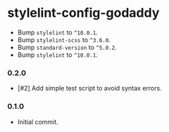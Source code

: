 # stylelint-config-godaddy

- Bump `stylelint` to `^10.0.1`.
- Bump `stylelint-scss` to `^3.6.0`.
- Bump `standard-version` to `^5.0.2`.
- Bump `stylelint` to `^10.0.1`.

### 0.2.0

- [#2] Add simple test script to avoid syntax errors.

### 0.1.0

- Initial commit.
